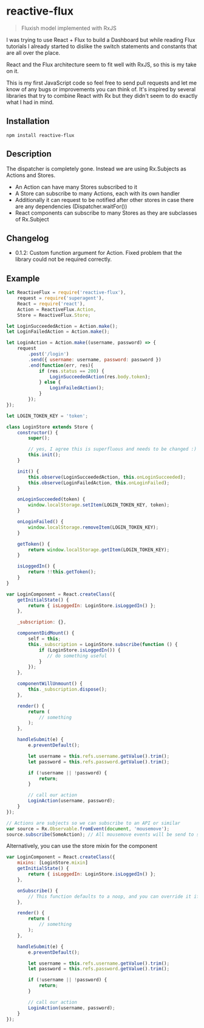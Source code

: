 # reactive-flux

> Fluxish model implemented with RxJS

I was trying to use React + Flux to build a Dashboard but while reading Flux tutorials I already started to dislike the switch statements and constants that are all over the place.

React and the Flux architecture seem to fit well with RxJS, so this is my take on it.

This is my first JavaScript code so feel free to send pull requests and let me know of any bugs or improvements you can think of. It's inspired by several libraries that try to combine React with Rx but they didn't seem to do exactly what I had in mind.

## Installation
```
npm install reactive-flux
```

## Description
The dispatcher is completely gone. Instead we are using Rx.Subjects as Actions and Stores.

* An Action can have many Stores subscribed to it
* A Store can subscribe to many Actions, each with its own handler
* Additionally it can request to be notified after other stores in case there are any dependencies (Dispatcher.waitFor())
* React components can subscribe to many Stores as they are subclasses of Rx.Subject

## Changelog

* 0.1.2: Custom function argument for Action. Fixed problem that the library could not be required correctly.

## Example
```javascript
let ReactiveFlux = require('reactive-flux'),
	request = require('superagent'),
	React = require('react'),
	Action = ReactiveFlux.Action,
	Store = ReactiveFlux.Store;

let LoginSucceededAction = Action.make();
let LoginFailedAction = Action.make();

let LoginAction = Action.make((username, password) => {
	request
		.post('/login')
		.send({ username: username, password: password })
		.end(function(err, res){
			if (res.status == 200) {
				LoginSucceededAction(res.body.token);
			} else {
				LoginFailedAction();
			}
		});
});

let LOGIN_TOKEN_KEY = 'token';

class LoginStore extends Store {
	constructor() {
		super();

		// yes, I agree this is superfluous and needs to be changed :)
		this.init();
	}

	init() {
		this.observe(LoginSucceededAction, this.onLoginSucceeded);
		this.observe(LoginFailedAction, this.onLoginFailed);
	}

	onLoginSucceeded(token) {
		window.localStorage.setItem(LOGIN_TOKEN_KEY, token);
	}

	onLoginFailed() {
		window.localStorage.removeItem(LOGIN_TOKEN_KEY);
	}

	getToken() {
		return window.localStorage.getItem(LOGIN_TOKEN_KEY);
	}

	isLoggedIn() {
		return !!this.getToken();
	}
}

var LoginComponent = React.createClass({
	getInitialState() {
		return { isLoggedIn: LoginStore.isLoggedIn() };
	},

	_subscription: {},

	componentDidMount() {
		self = this;
		this._subscription = LoginStore.subscribe(function () {
			if (LoginStore.isLoggedIn()) {
			   // do something useful
			}
		});
	},

	componentWillUnmount() {
		this._subscription.dispose();
	},

	render() {
		return (
			// something
		);
	},

	handleSubmit(e) {
		e.preventDefault();

		let username = this.refs.username.getValue().trim();
		let password = this.refs.password.getValue().trim();

		if (!username || !password) {
			return;
		}

		// call our action
		LoginAction(username, password);
	}
});

// Actions are subjects so we can subscribe to an API or similar
var source = Rx.Observable.fromEvent(document, 'mousemove');
source.subscribe(SomeAction); // All mousemove events will be send to subscribing stores of SomeAction
```

Alternatively, you can use the store mixin for the component

```javascript
var LoginComponent = React.createClass({
	mixins: [LoginStore.mixin]
	getInitialState() {
		return { isLoggedIn: LoginStore.isLoggedIn() };
	},

	onSubscribe() {
		// This function defaults to a noop, and you can override it if that makes sense
	},

	render() {
		return (
			// something
		);
	},

	handleSubmit(e) {
		e.preventDefault();

		let username = this.refs.username.getValue().trim();
		let password = this.refs.password.getValue().trim();

		if (!username || !password) {
			return;
		}

		// call our action
		LoginAction(username, password);
	}
});
```

